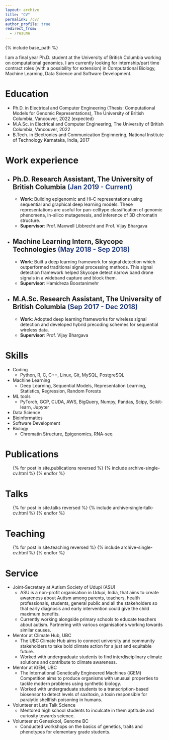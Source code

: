 ```yaml
---
layout: archive
title: "CV"
permalink: /cv/
author_profile: true
redirect_from:
  - /resume
---
```


{% include base_path %}

I am a final year Ph.D. student at the University of British Columbia working on computational genomics. I am currently looking for internship/part time contract roles (with a possibility for extension) in Computational Biology, Machine Learning, Data Science and Software Development.

Education
======
* Ph.D. in Electrical and Computer Engineering (Thesis: Computational Models for Genomic Representations), The University of British Columbia, Vancouver, 2022 (expected)
* M.A.Sc. in Electrical and Computer Engineering, The University of British Columbia, Vancouver, 2022
* B.Tech. in Electronics and Communication Enginnering, National Institute of Technology Karnataka, India, 2017 

Work experience
======
* ## Ph.D. Research Assistant, The University of British Columbia <span style="color:#2C4381">(Jan 2019 - Current)</span>
  * **Work**: Building epigenomic and Hi-C representations using sequential and graphical deep learning
    models. These representations are useful for pan-celltype classification of genomic
    phenomena, in-silico mutagenesis, and inference of 3D chromatin structure.
  * **Supervisor**: Prof. Maxwell Libbrecht and Prof. Vijay Bhargava

* ## Machine Learning Intern, Skycope Technologies <span style="color:#2C4381"> (May 2018 - Sep 2018)</span>
  * **Work**: Built a deep learning framework for signal detection which outperformed traditional signal
    processing methods. This signal detection framework helped Skycope detect narrow
    band drone signals in a wideband capture and block them.
  * **Supervisor**: Hamidreza Boostanimehr

* ## M.A.Sc. Research Assistant, The University of British Columbia <span style="color:#2C4381"> (Sep 2017 - Dec 2018)</span>
  * **Work**: Adopted deep learning frameworks for wireless signal detection and developed hybrid
    precoding schemes for sequential wireless data.
  * **Supervisor**: Prof. Vijay Bhargava

  
Skills
======
* Coding 
  * Python, R, C, C++, Linux, Git, MySQL, PostgreSQL
* Machine Learning 
  * Deep Learning, Sequential Models, Representation Learning, Statistics, Regression, Random Forests
* ML tools 
  * PyTorch, GCP, CUDA, AWS, BigQuery, Numpy, Pandas, Scipy, Scikit-learn, Jupyter
* Data Science 
* Bioinformatics
* Software Development 
* Biology 
  * Chromatin Structure, Epigenomics, RNA-seq


Publications
======
  <ul>{% for post in site.publications reversed %}
    {% include archive-single-cv.html %}
  {% endfor %}</ul>
  
Talks
======
  <ul>{% for post in site.talks reversed %}
    {% include archive-single-talk-cv.html %}
  {% endfor %}</ul>
  
Teaching
======
  <ul>{% for post in site.teaching reversed %}
    {% include archive-single-cv.html %}
  {% endfor %}</ul>
  
Service 
======
* Joint-Secretary at Autism Society of Udupi (ASU)
  * ASU is a non-profit organisation in Udupi, India, that aims to create awareness about Autism among parents, teachers, health professionals, students, general public and all the stakeholders so that early diagnosis and early intervention could give the child maximum benefits. 
  * Currently working alongside primary schools to educate teachers about autism. Partnering with various organisations working towards similar causes. 
* Mentor at Climate Hub, UBC
  * The UBC Climate Hub aims to connect university and community stakeholders to take bold climate action for a just and equitable future.
  * Worked with undergraduate students to find interdisciplinary climate solutions and contribute to climate awareness.
* Mentor at iGEM, UBC
  * The International Genetically Engineered Machines (iGEM) Competition aims to produce organisms with unusual properties to tackle modern problems using synthetic biology. 
  * Worked with undergraduate students to a transcription-based biosensor to detect levels of saxitoxin, a toxin responsible for paralytic shellfish poisoning in humans. 
* Volunteer at Lets Talk Science
  * Mentored high school students to inculcate in them aptitude and curiosity towards science.
* Volunteer at Geneskool, Genome BC
  * Conducted workshops on the basics of genetics, traits and phenotypes for elementary grade students.
